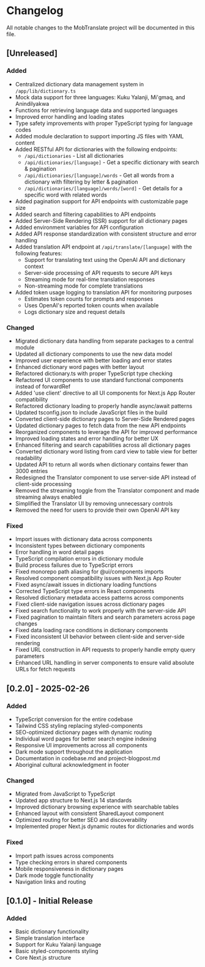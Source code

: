 # Changelog

All notable changes to the MobTranslate project will be documented in this file.

## [Unreleased]

### Added
- Centralized dictionary data management system in `/app/lib/dictionary.ts`
- Mock data support for three languages: Kuku Yalanji, Mi'gmaq, and Anindilyakwa
- Functions for retrieving language data and supported languages
- Improved error handling and loading states
- Type safety improvements with proper TypeScript typing for language codes
- Added module declaration to support importing JS files with YAML content
- Added RESTful API for dictionaries with the following endpoints:
  - `/api/dictionaries` - List all dictionaries
  - `/api/dictionaries/[language]` - Get a specific dictionary with search & pagination
  - `/api/dictionaries/[language]/words` - Get all words from a dictionary with filtering by letter & pagination
  - `/api/dictionaries/[language]/words/[word]` - Get details for a specific word with related words
- Added pagination support for API endpoints with customizable page size
- Added search and filtering capabilities to API endpoints
- Added Server-Side Rendering (SSR) support for all dictionary pages
- Added environment variables for API configuration
- Added API response standardization with consistent structure and error handling
- Added translation API endpoint at `/api/translate/[language]` with the following features:
  - Support for translating text using the OpenAI API and dictionary context
  - Server-side processing of API requests to secure API keys
  - Streaming mode for real-time translation responses
  - Non-streaming mode for complete translations
- Added token usage logging to translation API for monitoring purposes
  - Estimates token counts for prompts and responses
  - Uses OpenAI's reported token counts when available
  - Logs dictionary size and request details

### Changed
- Migrated dictionary data handling from separate packages to a central module
- Updated all dictionary components to use the new data model
- Improved user experience with better loading and error states
- Enhanced dictionary word pages with better layout
- Refactored dictionary.ts with proper TypeScript type checking
- Refactored UI components to use standard functional components instead of forwardRef
- Added 'use client' directive to all UI components for Next.js App Router compatibility
- Refactored dictionary loading to properly handle async/await patterns
- Updated tsconfig.json to include JavaScript files in the build
- Converted client-side dictionary pages to Server-Side Rendered pages
- Updated dictionary pages to fetch data from the new API endpoints
- Reorganized components to leverage the API for improved performance
- Improved loading states and error handling for better UX
- Enhanced filtering and search capabilities across all dictionary pages
- Converted dictionary word listing from card view to table view for better readability
- Updated API to return all words when dictionary contains fewer than 3000 entries
- Redesigned the Translator component to use server-side API instead of client-side processing
- Removed the streaming toggle from the Translator component and made streaming always enabled
- Simplified the Translator UI by removing unnecessary controls
- Removed the need for users to provide their own OpenAI API key

### Fixed
- Import issues with dictionary data across components
- Inconsistent types between dictionary components
- Error handling in word detail pages
- TypeScript compilation errors in dictionary module
- Build process failures due to TypeScript errors
- Fixed monorepo path aliasing for @ui/components imports
- Resolved component compatibility issues with Next.js App Router
- Fixed async/await issues in dictionary loading functions
- Corrected TypeScript type errors in React components
- Resolved dictionary metadata access patterns across components
- Fixed client-side navigation issues across dictionary pages
- Fixed search functionality to work properly with the server-side API
- Fixed pagination to maintain filters and search parameters across page changes
- Fixed data loading race conditions in dictionary components
- Fixed inconsistent UI behavior between client-side and server-side rendering
- Fixed URL construction in API requests to properly handle empty query parameters
- Enhanced URL handling in server components to ensure valid absolute URLs for fetch requests

## [0.2.0] - 2025-02-26

### Added
- TypeScript conversion for the entire codebase
- Tailwind CSS styling replacing styled-components
- SEO-optimized dictionary pages with dynamic routing
- Individual word pages for better search engine indexing
- Responsive UI improvements across all components
- Dark mode support throughout the application
- Documentation in codebase.md and project-blogpost.md
- Aboriginal cultural acknowledgment in footer

### Changed
- Migrated from JavaScript to TypeScript
- Updated app structure to Next.js 14 standards
- Improved dictionary browsing experience with searchable tables
- Enhanced layout with consistent SharedLayout component
- Optimized routing for better SEO and discoverability
- Implemented proper Next.js dynamic routes for dictionaries and words

### Fixed
- Import path issues across components
- Type checking errors in shared components
- Mobile responsiveness in dictionary pages
- Dark mode toggle functionality
- Navigation links and routing

## [0.1.0] - Initial Release

### Added
- Basic dictionary functionality
- Simple translation interface
- Support for Kuku Yalanji language
- Basic styled-components styling
- Core Next.js structure
